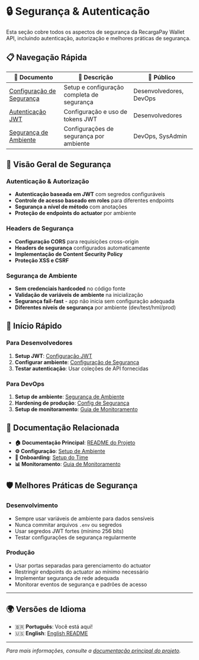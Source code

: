 # 🔒 Segurança & Autenticação

Esta seção cobre todos os aspectos de segurança da RecargaPay Wallet API, incluindo autenticação, autorização e melhores práticas de segurança.

## 📋 Navegação Rápida

| 📄 Documento | 📝 Descrição | 🎯 Público |
|--------------|--------------|------------|
| [Configuração de Segurança](configuracao-seguranca.md) | Setup e configuração completa de segurança | Desenvolvedores, DevOps |
| [Autenticação JWT](configuracao-seguranca.md) | Configuração e uso de tokens JWT | Desenvolvedores |
| [Segurança de Ambiente](../../configuration/pt/configuracao-ambiente.md#configuração-de-segurança) | Configurações de segurança por ambiente | DevOps, SysAdmin |

## 🎯 Visão Geral de Segurança

### Autenticação & Autorização
- **Autenticação baseada em JWT** com segredos configuráveis
- **Controle de acesso baseado em roles** para diferentes endpoints
- **Segurança a nível de método** com anotações
- **Proteção de endpoints do actuator** por ambiente

### Headers de Segurança
- **Configuração CORS** para requisições cross-origin
- **Headers de segurança** configurados automaticamente
- **Implementação de Content Security Policy**
- **Proteção XSS e CSRF**

### Segurança de Ambiente
- **Sem credenciais hardcoded** no código fonte
- **Validação de variáveis de ambiente** na inicialização
- **Segurança fail-fast** - app não inicia sem configuração adequada
- **Diferentes níveis de segurança** por ambiente (dev/test/hml/prod)

## 🚀 Início Rápido

### Para Desenvolvedores
1. **Setup JWT**: [Configuração JWT](configuracao-seguranca.md)
2. **Configurar ambiente**: [Configuração de Segurança](configuracao-seguranca.md)
3. **Testar autenticação**: Usar coleções de API fornecidas

### Para DevOps
1. **Setup de ambiente**: [Segurança de Ambiente](../../configuration/pt/configuracao-ambiente.md#configuração-de-segurança)
2. **Hardening de produção**: [Config de Segurança](configuracao-seguranca.md)
3. **Setup de monitoramento**: [Guia de Monitoramento](../../monitoring/pt/README.md)

## 🔗 Documentação Relacionada

- **🏠 Documentação Principal**: [README do Projeto](../../README-PT.md)
- **⚙️ Configuração**: [Setup de Ambiente](../../configuration/pt/)
- **🚀 Onboarding**: [Setup do Time](../../onboarding/pt/)
- **📊 Monitoramento**: [Guia de Monitoramento](../../monitoring/pt/README.md)

## 🛡️ Melhores Práticas de Segurança

### Desenvolvimento
- Sempre usar variáveis de ambiente para dados sensíveis
- Nunca commitar arquivos `.env` ou segredos
- Usar segredos JWT fortes (mínimo 256 bits)
- Testar configurações de segurança regularmente

### Produção
- Usar portas separadas para gerenciamento do actuator
- Restringir endpoints do actuator ao mínimo necessário
- Implementar segurança de rede adequada
- Monitorar eventos de segurança e padrões de acesso

---

## 🌍 Versões de Idioma

- 🇧🇷 **Português**: Você está aqui!
- 🇺🇸 **English**: [English README](../en/README.md)

---

*Para mais informações, consulte a [documentação principal do projeto](../../README-PT.md).*
